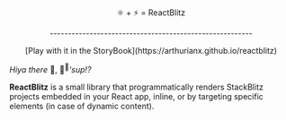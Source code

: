 <p align="center">⚛️ + ⚡️ = ReactBlitz</p>
<p align="center">--------------------------------------------------------</p>
<p align="center">[Play with it in the StoryBook](https://arthurianx.github.io/reactblitz)</p>

_Hiya there_ 🤠, 👋<sup>👋</sup>_'sup!?_

**ReactBlitz** is a small library that programmatically renders StackBlitz projects embedded in your React app, inline, or by targeting specific elements (in case of dynamic content).

